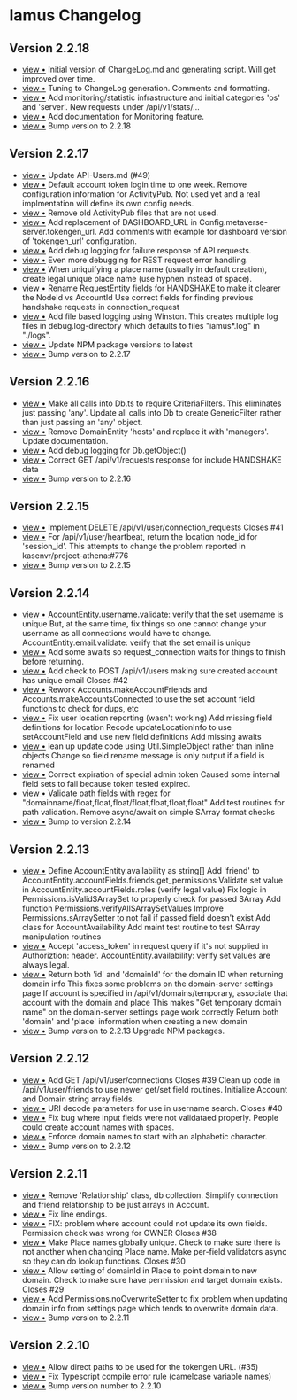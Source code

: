 # Iamus Changelog
## Version 2.2.18

<ul>
<li><a href="http://github.com/kasenvr/Iamus/commit/379f3a5a2e1348b1b6874ac4cf1b963c81b34bf6">view &bull;</a> Initial version of ChangeLog.md and generating script.     Will get improved over time.</li> 
<li><a href="http://github.com/kasenvr/Iamus/commit/104d6ea7c86405cc62bc4ab26b32374176c228ba">view &bull;</a> Tuning to ChangeLog generation. Comments and formatting.</li> 
<li><a href="http://github.com/kasenvr/Iamus/commit/8c113716027c141a08e3f59da439b11496332581">view &bull;</a> Add monitoring/statistic infrastructure and initial categories 'os' and 'server'.     New requests under /api/v1/stats/...</li> 
<li><a href="http://github.com/kasenvr/Iamus/commit/dbec702e1e21f09e9c7c30874bd2343735c5ae97">view &bull;</a> Add documentation for Monitoring feature.</li> 
<li><a href="http://github.com/kasenvr/Iamus/commit/5f5ea9a427a3dfcce1a32df34178476cb5993f17">view &bull;</a> Bump version to 2.2.18</li> 
</ul>

## Version 2.2.17

<ul>
<li><a href="http://github.com/kasenvr/Iamus/commit/8ed88fe10cdb65607e25270df1ff9bf32da98cd7">view &bull;</a> Update API-Users.md (#49)</li> 
<li><a href="http://github.com/kasenvr/Iamus/commit/c7fdb942cb642995c2217d20409f226caf1be578">view &bull;</a> Default account token login time to one week. Remove configuration information for ActivityPub.     Not used yet and a real implmentation will define its own config needs.</li> 
<li><a href="http://github.com/kasenvr/Iamus/commit/3a5939ad5ffa858eda8c7c057e6701144955ba2f">view &bull;</a> Remove old ActivityPub files that are not used.</li> 
<li><a href="http://github.com/kasenvr/Iamus/commit/d393e95516df65b4f7fbc6151b9cefe7d9cc33da">view &bull;</a> Add replacement of DASHBOARD_URL in Config.metaverse-server.tokengen_url. Add comments with example for dashboard version of 'tokengen_url' configuration.</li> 
<li><a href="http://github.com/kasenvr/Iamus/commit/3dd4edcf3fee2f5ee17d0d1dc4e69de53c695dca">view &bull;</a> Add debug logging for failure response of API requests.</li> 
<li><a href="http://github.com/kasenvr/Iamus/commit/856a039d6e6e6539ee435995e5dba722399c71ed">view &bull;</a> Even more debugging for REST request error handling.</li> 
<li><a href="http://github.com/kasenvr/Iamus/commit/0f7b00b089a0deec6db91e31a0b3010555df00b0">view &bull;</a> When uniquifying a place name (usually in default creation), create     legal unique place name (use hyphen instead of space).</li> 
<li><a href="http://github.com/kasenvr/Iamus/commit/62e7a4db15a4a22843134cbf9ae829c5bc412db3">view &bull;</a> Rename RequestEntity fields for HANDSHAKE to make it clearer the NodeId vs AccountId Use correct fields for finding previous handshake requests in connection_request</li> 
<li><a href="http://github.com/kasenvr/Iamus/commit/5c476fc4d903808ed0b04496e822e5621b30b129">view &bull;</a> Add file based logging using Winston.     This creates multiple log files in debug.log-directory which     defaults to files "iamus*.log" in "./logs".</li> 
<li><a href="http://github.com/kasenvr/Iamus/commit/daf95f4cf825480c66751f5e68a0262cf69d622f">view &bull;</a> Update NPM package versions to latest</li> 
<li><a href="http://github.com/kasenvr/Iamus/commit/1a7777deef66392e45739c372e4131438855b6d5">view &bull;</a> Bump version to 2.2.17</li> 
</ul>

## Version 2.2.16

<ul>
<li><a href="http://github.com/kasenvr/Iamus/commit/e6ba00202aa95336fa70823c0204f1e5b52876dc">view &bull;</a> Make all calls into Db.ts to require CriteriaFilters.     This eliminates just passing 'any'. Update all calls into Db to create GenericFilter rather than just passing     an 'any' object.</li> 
<li><a href="http://github.com/kasenvr/Iamus/commit/94772882a10a14819f5983982a7baad0ed8f81bd">view &bull;</a> Remove DomainEntity 'hosts' and replace it with 'managers'. Update documentation.</li> 
<li><a href="http://github.com/kasenvr/Iamus/commit/b97e65f20ea89c6f2d7ed750ee256a13cf4dbc58">view &bull;</a> Add debug logging for Db.getObject()</li> 
<li><a href="http://github.com/kasenvr/Iamus/commit/a4a293fd52744cc74828ad681b742b02bd95034f">view &bull;</a> Correct GET /api/v1/requests response for include HANDSHAKE data</li> 
<li><a href="http://github.com/kasenvr/Iamus/commit/9b7c0cfab9c764215a633089df4070b692f634b0">view &bull;</a> Bump version to 2.2.16</li> 
</ul>

## Version 2.2.15

<ul>
<li><a href="http://github.com/kasenvr/Iamus/commit/117cf5aa7c70d6a42a5c9a5bc50380b708554484">view &bull;</a> Implement DELETE /api/v1/user/connection_requests Closes #41</li> 
<li><a href="http://github.com/kasenvr/Iamus/commit/3fca72713689706104a4e37aeeaa88cfbaaa7381">view &bull;</a> For /api/v1/user/heartbeat, return the location node_id for 'session_id'.     This attempts to change the problem reported in kasenvr/project-athena:#776</li> 
<li><a href="http://github.com/kasenvr/Iamus/commit/48de45bc760ae575c26e0332f3a31daf91e59ce0">view &bull;</a> Bump version to 2.2.15</li> 
</ul>

## Version 2.2.14

<ul>
<li><a href="http://github.com/kasenvr/Iamus/commit/468612165c203c76eeb360786139dc759a1e4e65">view &bull;</a> AccountEntity.username.validate: verify that the set username is unique     But, at the same time, fix things so one cannot change your username as     all connections would have to change. AccountEntity.email.validate: verify that the set email is unique</li> 
<li><a href="http://github.com/kasenvr/Iamus/commit/23282bf70662de02d92fae9305802977a0ca0df6">view &bull;</a> Add some awaits so request_connection waits for things to finish before returning.</li> 
<li><a href="http://github.com/kasenvr/Iamus/commit/a3e721dcd4ea9fd9ff81419a2ac2b4d97b601a16">view &bull;</a> Add check to POST /api/v1/users making sure created account has unique email Closes #42</li> 
<li><a href="http://github.com/kasenvr/Iamus/commit/84ef3f21c1fb6da564b6baed5f9ed18885074a3e">view &bull;</a> Rework Accounts.makeAccountFriends and Accounts.makeAccountsConnected to use     the set account field functions to check for dups, etc</li> 
<li><a href="http://github.com/kasenvr/Iamus/commit/c6e73908c98617a4df2e6151a5bb52e4344abf18">view &bull;</a> Fix user location reporting (wasn't working)     Add missing field definitions for location     Recode updateLocationInfo to use setAccountField and use new field definitions     Add missing awaits</li> 
<li><a href="http://github.com/kasenvr/Iamus/commit/881d5bd76a6caad6de059ef3b6551667d74c7625">view &bull;</a> lean up update code using Util.SimpleObject rather than inline objects Change so field rename message is only output if a field is renamed</li> 
<li><a href="http://github.com/kasenvr/Iamus/commit/00019b94a2f3f1a98fe91350cf9073dd9ff6d035">view &bull;</a> Correct expiration of special admin token     Caused some internal field sets to fail because token tested expired.</li> 
<li><a href="http://github.com/kasenvr/Iamus/commit/d825ef3d39d90e4f27517a178fa3551e68b61c5d">view &bull;</a> Validate path fields with regex for "domainname/float,float,float/float,float,float,float"     Add test routines for path validation. Remove async/await on simple SArray format checks</li> 
<li><a href="http://github.com/kasenvr/Iamus/commit/9cf99cc14ac1bdfc800db54fe18d3f00b5af0bb2">view &bull;</a> Bump to version 2.2.14</li> 
</ul>

## Version 2.2.13

<ul>
<li><a href="http://github.com/kasenvr/Iamus/commit/79ded5dc1559e933cff0a8662c9aa9cb5c4353d7">view &bull;</a> Define AccountEntity.availability as string[] Add 'friend' to AccountEntity.accountFields.friends.get_permissions Validate set value in AccountEntity.accountFields.roles (verify legal value) Fix logic in Permissions.isValidSArraySet to properly check for passed SArray Add function Permissions.verifyAllSArraySetValues Improve Permissions.sArraySetter to not fail if passed field doesn't exist Add class for AccountAvailability Add maint test routine to test SArray manipulation routines</li> 
<li><a href="http://github.com/kasenvr/Iamus/commit/be0c9d7781001ce5d92320223fa2fee4c182701b">view &bull;</a> Accept 'access_token' in request query if it's not supplied in Authoriztion: header. AccountEntity.availability: verify set values are always legal.</li> 
<li><a href="http://github.com/kasenvr/Iamus/commit/d1e3109a35554ebab5dad26d958805e7bff01d15">view &bull;</a> Return both 'id' and 'domainId' for the domain ID when returning domain info     This fixes some problems on the domain-server settings page If account is specified in /api/v1/domains/temporary, associate that account with the domain and place     This makes "Get temporary domain name" on the domain-server settings page work correctly Return both 'domain' and 'place' information when creating a new domain</li> 
<li><a href="http://github.com/kasenvr/Iamus/commit/9437e7551829df4f1b07c39a087e14110b93f8f3">view &bull;</a> Bump version to 2.2.13 Upgrade NPM packages.</li> 
</ul>

## Version 2.2.12

<ul>
<li><a href="http://github.com/kasenvr/Iamus/commit/ffd6ac0e0a6d33eb3453ecc9d28025fb92719036">view &bull;</a> Add GET /api/v1/user/connections     Closes #39 Clean up code in /api/v1/user/friends to use newer get/set field routines. Initialize Account and Domain string array fields.</li> 
<li><a href="http://github.com/kasenvr/Iamus/commit/2f6e1bdb423cae7b0766c14634baf400482a2609">view &bull;</a> URI decode parameters for use in username search. Closes #40</li> 
<li><a href="http://github.com/kasenvr/Iamus/commit/d16383a870a8e94a926661286ddd46f468f4727d">view &bull;</a> Fix bug where input fields were not validataed properly.     People could create account names with spaces.</li> 
<li><a href="http://github.com/kasenvr/Iamus/commit/c3bc0ca99c631dc7ec0a4a415eb81c23ce7c38d7">view &bull;</a> Enforce domain names to start with an alphabetic character.</li> 
<li><a href="http://github.com/kasenvr/Iamus/commit/de8daaaf80fa399ed0eab6b20e09c04def982f7f">view &bull;</a> Bump version to 2.2.12</li> 
</ul>

## Version 2.2.11

<ul>
<li><a href="http://github.com/kasenvr/Iamus/commit/3ee157fcf9e976292579032ba20a8cadeeeaa13a">view &bull;</a> Remove 'Relationship' class, db collection. Simplify connection and friend relationship to be just arrays in Account.</li> 
<li><a href="http://github.com/kasenvr/Iamus/commit/4982c7395289b6f666da722fc42b13a5f0b4ff9b">view &bull;</a> Fix line endings.</li> 
<li><a href="http://github.com/kasenvr/Iamus/commit/b23d9dcfe82f4408e6f468494e7e5f775b899de6">view &bull;</a> FIX: problem where account could not update its own fields.     Permission check was wrong for OWNER Closes #38</li> 
<li><a href="http://github.com/kasenvr/Iamus/commit/ac6fbeb2a5fe2e3ce44c62e2752db296bb04a1cd">view &bull;</a> Make Place names globally unique.     Check to make sure there is not another when changing Place name. Make per-field validators async so they can do lookup functions. Closes #30</li> 
<li><a href="http://github.com/kasenvr/Iamus/commit/b26522836178295570044a664f9f1eae236490e4">view &bull;</a> Allow setting of domainId in Place to point domain to new domain.     Check to make sure have permission and target domain exists. Closes #29</li> 
<li><a href="http://github.com/kasenvr/Iamus/commit/7b7e292916b3c2076d9edfbaf9b23dfc620b95f8">view &bull;</a> Add Permissions.noOverwriteSetter to fix problem when updating domain     info from settings page which tends to overwrite domain data.</li> 
<li><a href="http://github.com/kasenvr/Iamus/commit/412fd620567dc57e3a47ba9a7c49c27ca7387f92">view &bull;</a> Bump version to 2.2.11</li> 
</ul>

## Version 2.2.10

<ul>
<li><a href="http://github.com/kasenvr/Iamus/commit/4f630998d304aa7add2d697dce415c8ddc5b17bf">view &bull;</a> Allow direct paths to be used for the tokengen URL. (#35)</li> 
<li><a href="http://github.com/kasenvr/Iamus/commit/deb377d7219170e074b36eae576588b123dce10a">view &bull;</a> Fix Typescript compile error rule (camelcase variable names)</li> 
<li><a href="http://github.com/kasenvr/Iamus/commit/6380423db875291710d48bd855840ca562f4f5ed">view &bull;</a> Bump version number to 2.2.10</li> 
</ul>

